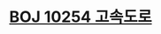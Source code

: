 # [BOJ 10254 고속도로](https://www.acmicpc.net/problem/10254)
<!--tags: convex hull, geom, rotating calipers-->
